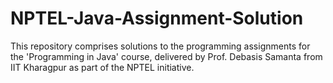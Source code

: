 # NPTEL-Java-Assignment-Solution
This repository comprises solutions to the programming assignments for the 'Programming in Java' course, delivered by Prof. Debasis Samanta from IIT Kharagpur as part of the NPTEL initiative.
